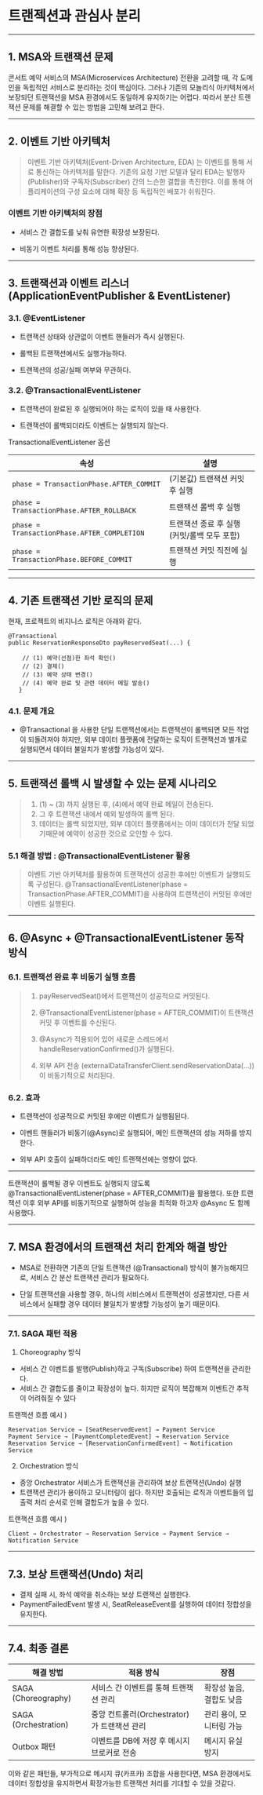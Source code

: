 # 트랜젝션과 관심사 분리 
- - -
## 1. MSA와 트랜잭션 문제

콘서트 예약 서비스의 MSA(Microservices Architecture) 전환을 고려할 때, 
각 도메인을 독립적인 서비스로 분리하는 것이 핵심이다. 그러나 기존의 모놀리식 아키텍처에서 보장되던 트랜잭션을 
MSA 환경에서도 동일하게 유지하기는 어렵다. 따라서 분산 트랜잭션 문제를 해결할 수 있는 방법을 고민해 보려고 한다.

- - -

## 2. 이벤트 기반 아키텍처

>
> 이벤트 기반 아키텍처(Event-Driven Architecture, EDA) 는 이벤트를 통해 서로 통신하는 아키텍처를 말한다.
> 기존의 요청 기반 모델과 달리 EDA는 발행자(Publisher)와 구독자(Subscriber) 간의 느슨한 결합을 촉진한다. 이를 통해 어플리케이션의 구성 요소에 대해
> 확장 등 독립적인 배포가 쉬워진다.
>

### 이벤트 기반 아키텍처의 장점

- 서비스 간 결합도를 낮춰 유연한 확장성 보장된다.

- 비동기 이벤트 처리를 통해 성능 향상된다.

- - -

## 3. 트랜잭션과 이벤트 리스너 (ApplicationEventPublisher & EventListener)

### 3.1. @EventListener

- 트랜잭션 상태와 상관없이 이벤트 핸들러가 즉시 실행된다.

- 롤백된 트랜잭션에서도 실행가능하다.

- 트랜젝션의 성공/실패 여부와 무관하다.

### 3.2. @TransactionalEventListener

- 트랜잭션이 완료된 후 실행되어야 하는 로직이 있을 때 사용한다.

- 트랜잭션이 롤백되더라도 이벤트는 실행되지 않는다.

TransactionalEventListener 옵션

| 속성 | 설명 |
|------|------|
| `phase = TransactionPhase.AFTER_COMMIT` | (기본값) 트랜잭션 커밋 후 실행 |
| `phase = TransactionPhase.AFTER_ROLLBACK` | 트랜잭션 롤백 후 실행 |
| `phase = TransactionPhase.AFTER_COMPLETION` | 트랜잭션 종료 후 실행 (커밋/롤백 모두 포함) |
| `phase = TransactionPhase.BEFORE_COMMIT` | 트랜잭션 커밋 직전에 실행 |

- - -

## 4. 기존 트랜잭션 기반 로직의 문제

현재, 프로젝트의 비지니스 로직은 아래와 같다.

````
@Transactional
public ReservationResponseDto payReservedSeat(...) {
    
    // (1) 예약(선점)한 좌석 확인()
    // (2) 결제()					
    // (3) 예약 상태 변경()
    // (4) 예약 완료 및 관련 데이터 메일 발송()			
   }
````

### 4.1. 문제 개요
- @Transactional 을 사용한 단일 트랜잭션에서는 트랜잭션이 롤백되면 모든 작업이 되돌려져야 하지만, 외부 데이터 플랫폼에 전달하는 로직이 트랜잭션과 별개로 실행되면서 데이터 불일치가 발생할 가능성이 있다.

- - -

## 5. 트랜잭션 롤백 시 발생할 수 있는 문제 시나리오

> 1. (1) ~ (3) 까지 실행된 후, (4)에서 예약 완료 메일이 전송된다.
> 2. 그 후 트랜잭션 내에서 예외 발생하여 롤백 된다.
> 3. 데이터는 롤백 되었지만, 외부 데이터 플랫폼에서는 이미 데이터가 전달 되었기때문에 예약이 성공한 것으로 오인할 수 있다.

### 5.1 해결 방법 : @TransactionalEventListener 활용

>
> 이벤트 기반 아키텍처를 활용하여 트랜잭션이 성공한 후에만 이벤트가 실행되도록 구성된다.
> @TransactionalEventListener(phase = TransactionPhase.AFTER_COMMIT)을 사용하여 트랜잭션이 커밋된 후에만 이벤트 실행된다.
> 

- - -

## 6. @Async + @TransactionalEventListener 동작 방식

### 6.1. 트랜잭션 완료 후 비동기 실행 흐름

> 1. payReservedSeat()에서 트랜잭션이 성공적으로 커밋된다.
>
> 2. @TransactionalEventListener(phase = AFTER_COMMIT)이 트랜잭션 커밋 후 이벤트를 수신된다.
>
> 3. @Async가 적용되어 있어 새로운 스레드에서 handleReservationConfirmed()가 실행된다.
> 
> 4. 외부 API 전송 (externalDataTransferClient.sendReservationData(...))이 비동기적으로 처리된다.
>

### 6.2. 효과

- 트랜잭션이 성공적으로 커밋된 후에만 이벤트가 실행됨된다.

- 이벤트 핸들러가 비동기(@Async)로 실행되어, 메인 트랜잭션의 성능 저하를 방지한다.

- 외부 API 호출이 실패하더라도 메인 트랜잭션에는 영향이 없다.

- - -

트랜잭션이 롤백될 경우 이벤트도 실행되지 않도록 @TransactionalEventListener(phase = AFTER_COMMIT)을 활용했다.
또한 트랜잭션 이후 외부 API를 비동기적으로 실행하여 성능을 최적화 하고자 @Async 도 함께 사용했다.

- - -

## 7. MSA 환경에서의 트랜잭션 처리 한계와 해결 방안

- MSA로 전환하면 기존의 단일 트랜잭션 (@Transactional) 방식이 불가능해지므로, 서비스 간 분산 트랜잭션 관리가 필요하다.

- 단일 트랜잭션을 사용할 경우, 하나의 서비스에서 트랜잭션이 성공했지만, 다른 서비스에서 실패할 경우 데이터 불일치가 발생할 가능성이 높기 때문이다.

- - -

### 7.1. SAGA 패턴 적용

1) Choreography 방식

- 서비스 간 이벤트를 발행(Publish)하고 구독(Subscribe) 하여 트랜잭션을 관리한다.
- 서비스 간 결합도를 줄이고 확장성이 높다. 하지만 로직이 복잡해져 이벤트간 추적이 어려줘질 수 있다

트랜잭션 흐름 예시 )

````
Reservation Service → [SeatReservedEvent] → Payment Service
Payment Service → [PaymentCompletedEvent] → Reservation Service
Reservation Service → [ReservationConfirmedEvent] → Notification Service
````

2) Orchestration 방식

- 중앙 Orchestrator 서비스가 트랜잭션을 관리하여 보상 트랜잭션(Undo) 실행
- 트랜잭션 관리가 용이하고 모니터링이 쉽다. 하지만 호출되는 로직과 이벤트들의 입출력 처리 순서로 인해 결합도가 높을 수 있다.

트랜잭션 흐름 예시 )

````
Client → Orchestrator → Reservation Service → Payment Service → Notification Service

````

- - -

## 7.3. 보상 트랜잭션(Undo) 처리

- 결제 실패 시, 좌석 예약을 취소하는 보상 트랜잭션 실행한다.
- PaymentFailedEvent 발생 시, SeatReleaseEvent를 실행하여 데이터 정합성을 유지한다.

- - -

## 7.4. 최종 결론
| 해결 방법   | 적용 방식  | 장점|
|---------|----------------------------------|---|
|SAGA (Choreography) | 서비스 간 이벤트를 통해 트랜잭션 관리 |확장성 높음, 결합도 낮음|
| SAGA (Orchestration)   | 중앙 컨트롤러(Orchestrator)가 트랜잭션 관리  |관리 용이, 모니터링 가능|
| Outbox 패턴   | 이벤트를 DB에 저장 후 메시지 브로커로 전송 |메시지 유실 방지|

이와 같은 패턴들, 부가적으로 메시지 큐(카프카) 조합을 사용한다면, MSA 환경에서도 데이터 정합성을 유지하면서 확장가능한 트랜잭션 처리를 기대할 수 있을 것같다.






